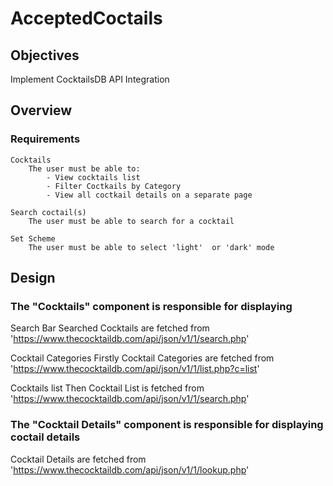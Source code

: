 # AcceptedCoctails

## Objectives

Implement CocktailsDB API Integration

## Overview

### Requirements

    Cocktails
        The user must be able to:
            - View cocktails list
            - Filter Coctkails by Category
            - View all coctkail details on a separate page

    Search coctail(s)
        The user must be able to search for a cocktail

    Set Scheme
        The user must be able to select 'light'  or 'dark' mode

## Design

### The "Cocktails" component is responsible for displaying

Search Bar
Searched Cocktails are fetched from 'https://www.thecocktaildb.com/api/json/v1/1/search.php'

Cocktail Categories
Firstly Cocktail Categories are fetched from 'https://www.thecocktaildb.com/api/json/v1/1/list.php?c=list'

Cocktails list
Then Cocktail List is fetched from 'https://www.thecocktaildb.com/api/json/v1/1/search.php'

### The "Cocktail Details" component is responsible for displaying coctail details

Cocktail Details are fetched from 'https://www.thecocktaildb.com/api/json/v1/1/lookup.php'
